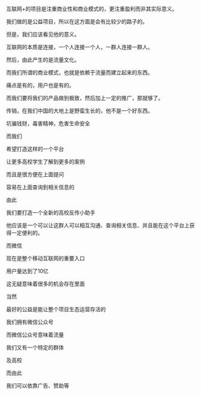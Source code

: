 互联网+的项目是注重商业性和商业模式的，更注重盈利而非其实际意义。

我们做的是公益项目，所以在这方面是会有比较少的路子的。

但是，我们应该看见他的意义。



互联网的本质是连接，一个人连接一个人，一群人连接一群人。

然后，由此产生的是流量文化。

而我们所谓的商业模式，也就是依赖于流量而建立起来的东西。

痛点是有的，用户也是有的。

而我们要将我们的产品做到极致，然后加上一定的推广，那就够了。



传销，在我们中国的大地上是野蛮生长的，他不是一个好东西。

坑骗钱财，毒害精神，危害生命安全

而我们

希望打造这样的一个平台

让更多高校学生了解到更多的案例

而且是很方便在上面提问

容易在上面查询到相关信息的



由此

我们要打造一个全新的高校反传小助手

他应该是一个可以让这群人可以相互沟通、查询相关信息、并且能在这个平台上获得一定便利的。



而微信

现在是整个移动互联网的重要入口

用户量达到了10亿

这无疑意味着很多的机会存在里面



当然

最好的公益是能让整个项目生态运营存活的

我们拥有微信公众号

而微信公众号意味着流量

我们又有一个特定的群体

及高校

而由此

我们可以依靠广告、赞助等





